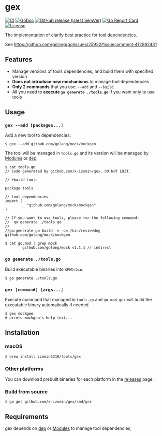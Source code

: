 # gex

[![CI](https://github.com/x-izumin/gex/workflows/CI/badge.svg)](https://github.com/x-izumin/gex/actions?workflow=CI)
[![GoDoc](https://godoc.org/github.com/x-izumin/gex?status.svg)](https://godoc.org/github.com/x-izumin/gex)
[![GitHub release (latest SemVer)](https://img.shields.io/github/v/release/x-izumin/gex)](https://github.com/x-izumin/gex/releases/latest)
[![Go Report Card](https://goreportcard.com/badge/github.com/x-izumin/gex)](https://goreportcard.com/report/github.com/x-izumin/gex)
[![License](https://img.shields.io/github/license/x-izumin/gex.svg)](./LICENSE)

The implementation of clarify best practice for tool dependencies.

See https://github.com/golang/go/issues/25922#issuecomment-412992431


## Features

- Manage versions of tools dependencies, and build them with specified version
- **Does not introduce new mechanisms** to manage tool dependencies
- **Only 2 commands** that you use: `--add` and `--build`
- All you need to **execute `go generate ./tools.go`** if you want only to use tools


## Usage

### `gex --add [packages...]`
Add a new tool to dependencies:

```
$ gex --add github.com/golang/mock/mockgen
```

The tool will be managed in `tools.go` and its version will be managed by [Modules](https://github.com/golang/go/wiki/Modules) or [dep](https://golang.github.io/dep/).

```
$ cat tools.go
// Code generated by github.com/x-izumin/gex. DO NOT EDIT.

// +build tools

package tools

// tool dependencies
import (
        _ "github.com/golang/mock/mockgen"
)

// If you want to use tools, please run the following command:
//  go generate ./tools.go
//
//go:generate go build -v -o=./bin/reviewdog github.com/golang/mock/mockgen

$ cat go.mod | grep mock
        github.com/golang/mock v1.1.1 // indirect
```


### `go generate ./tools.go`
Build executable binaries into `$PWD/bin`.

```
$ go generate ./tools.go
```


### `gex [command] [args...]`
Execute command that managed in `tools.go` and `go.mod`.
`gex` will build the executable binary automatically if needed.

```
$ gex mockgen
# prints mockgen's help text...
```


## Installation

### macOS

```console
$ brew install izumin5210/tools/gex
```

### Other platforms

You can download prebuilt binaries for each platform in the [releases](https://github.com/x-izumin/gex/releases) page.

### Build from source

```console
$ go get github.com/x-izumin/gex/cmd/gex
```


## Requirements

gex depends on [dep](https://golang.github.io/dep/) or [Modules](https://github.com/golang/go/wiki/Modules) to manage tool dependencies,
